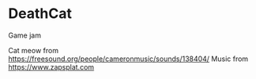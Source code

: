 # DeathCat
Game jam

Cat meow from https://freesound.org/people/cameronmusic/sounds/138404/
Music from https://www.zapsplat.com